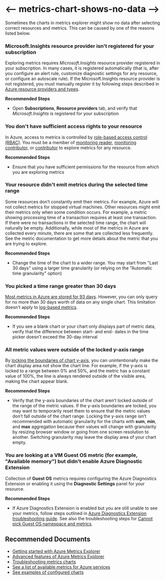 <properties
    pageTitle="My metric chart shows no data"
    description="My metric chart shows no data"
    service="microsoft.insights"
    resource="components"
    authors="vgorbenko"
    ms.author="vitalyg"
    displayOrder="2"
    articleId="metrics-chart-shows-no-data"
    diagnosticScenario=""
    selfHelpType="generic"
    supportTopicIds="32677618"
    resourceTags=""
    productPesIds="16250"
    cloudEnvironments="public,fairfax,mooncake,blackforest, usnat, ussec"
	ownershipId="AzureMonitoring_Essentials"
/>

# <-- metrics-chart-shows-no-data -->

Sometimes the charts in metrics explorer might show no data after selecting correct resources and metrics. This can be caused by one of the reasons listed below.

### **Microsoft.Insights resource provider isn't registered for your subscription**

Exploring metrics requires *Microsoft.Insights* resource provider registered in your subscription. In many cases, it is registered automatically (that is, after you configure an alert rule, customize diagnostic settings for any resource, or configure an autoscale rule). If the Microsoft.Insights resource provider is not registered, you must manually register it by following steps described in [Azure resource providers and types](https://docs.microsoft.com/azure/azure-resource-manager/resource-manager-supported-services).

**Recommended Steps**

* Open **Subscriptions**, **Resource providers** tab, and verify that *Microsoft.Insights* is registered for your subscription

### **You don't have sufficient access rights to your resource**

In Azure, access to metrics is controlled by [role-based access control (RBAC)](https://docs.microsoft.com/azure/role-based-access-control/overview). You must be a member of [monitoring reader](https://docs.microsoft.com/azure/role-based-access-control/built-in-roles#monitoring-reader), [monitoring contributor](https://docs.microsoft.com/azure/role-based-access-control/built-in-roles#monitoring-contributor), or [contributor](https://docs.microsoft.com/azure/role-based-access-control/built-in-roles#contributor) to explore metrics for any resource.

**Recommended Steps**

* Ensure that you have sufficient permissions for the resource from which you are exploring metrics

### **Your resource didn't emit metrics during the selected time range**

Some resources don’t constantly emit their metrics. For example, Azure will not collect metrics for stopped virtual machines. Other resources might emit their metrics only when some condition occurs. For example, a metric showing processing time of a transaction requires at least one transaction. If there were no transactions in the selected time range, the chart will naturally be empty. Additionally, while most of the metrics in Azure are collected every minute, there are some that are collected less frequently. See the metric documentation to get more details about the metric that you are trying to explore.

**Recommended Steps**

* Change the time of the chart to a wider range. You may start from "Last 30 days" using a larger time granularity (or relying on the "Automatic time granularity" option)

### **You picked a time range greater than 30 days**

[Most metrics in Azure are stored for 93 days](https://docs.microsoft.com/azure/azure-monitor/platform/data-platform-metrics#retention-of-metrics). However, you can only query for no more than 30 days worth of data on any single chart. This limitation doesn't apply to [log-based metrics](https://docs.microsoft.com/azure/azure-monitor/app/pre-aggregated-metrics-log-metrics#log-based-metrics).

**Recommended Steps**

* If you see a blank chart or your chart only displays part of metric data, verify that the difference between start- and end- dates in the time picker doesn't exceed the 30-day interval

### **All metric values were outside of the locked y-axis range**

By [locking the boundaries of chart y-axis](https://docs.microsoft.com/azure/azure-monitor/platform/metrics-charts#lock-boundaries-of-chart-y-axis), you can unintentionally  make the chart display area not show the chart line. For example, if the y-axis is locked to a range between 0% and 50%, and the metric has a constant value of 100%, the line is always rendered outside of the visible area, making the chart appear blank.

**Recommended Steps**

* Verify that the y-axis boundaries of the chart aren’t locked outside of the range of the metric values. If the y-axis boundaries are locked, you may want to temporarily reset them to ensure that the metric values don’t fall outside of the chart range. Locking the y-axis range isn’t recommended with automatic granularity for the charts with **sum**, **min**, and **max** aggregation because their values will change with granularity by resizing browser window or going from one screen resolution to another. Switching granularity may leave the display area of your chart empty.

### **You are looking at a VM Guest OS metric (for example, "Available memory") but didn’t enable Azure Diagnostic Extension**

Collection of **Guest OS** metrics requires configuring the Azure Diagnostics Extension or enabling it using the **Diagnostic Settings** panel for your resource.

**Recommended Steps**

* If Azure Diagnostics Extension is enabled but you are still unable to see your metrics, follow steps outlined in [Azure Diagnostics Extension troubleshooting guide](https://docs.microsoft.com/azure/azure-monitor/platform/diagnostics-extension-troubleshooting#metric-data-doesnt-appear-in-the-azure-portal). See also the troubleshooting steps for [Cannot pick Guest OS namespace and metrics](https://docs.microsoft.com/azure/azure-monitor/platform/metrics-troubleshoot#cannot-pick-guest-os-namespace-and-metrics).

## **Recommended Documents**

* [Getting started with Azure Metrics Explorer](https://docs.microsoft.com/azure/azure-monitor/platform/metrics-getting-started)<br>
* [Advanced features of Azure Metrics Explorer](https://docs.microsoft.com/azure/azure-monitor/platform/metrics-charts)<br>
* [Troubleshooting metrics charts](https://docs.microsoft.com/azure/azure-monitor/platform/metrics-troubleshoot)<br>
* [See a list of available metrics for Azure services](https://docs.microsoft.com/azure/azure-monitor/platform/metrics-supported)<br>
* [See examples of configured charts](https://docs.microsoft.com/azure/azure-monitor/platform/metric-chart-samples)
